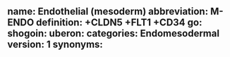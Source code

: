 name: Endothelial (mesoderm)
abbreviation: M-ENDO
definition: +CLDN5 +FLT1 +CD34 
go:
shogoin: 
uberon:
categories: Endomesodermal
version: 1
synonyms:
---

